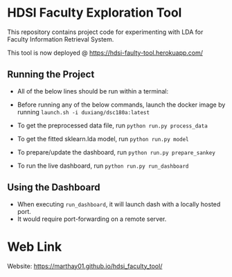 # HDSI Faculty Exploration Tool

This repository contains project code for experimenting with LDA for Faculty Information Retrieval System.

This tool is now deployed @ https://hdsi-faulty-tool.herokuapp.com/

## Running the Project
* All of the below lines should be run within a terminal:

* Before running any of the below commands, launch the docker image by running `launch.sh -i duxiang/dsc180a:latest`

* To get the preprocessed data file, run `python run.py process_data`
* To get the fitted sklearn.lda model, run `python run.py model`
* To prepare/update the dashboard, run `python run.py prepare_sankey`
* To run the live dashboard, run `python run.py run_dashboard`

## Using the Dashboard
* When executing `run_dashboard`, it will launch dash with a locally hosted port.
* It would require port-forwarding on a remote server.

# Web Link
Website: https://marthay01.github.io/hdsi_faculty_tool/
